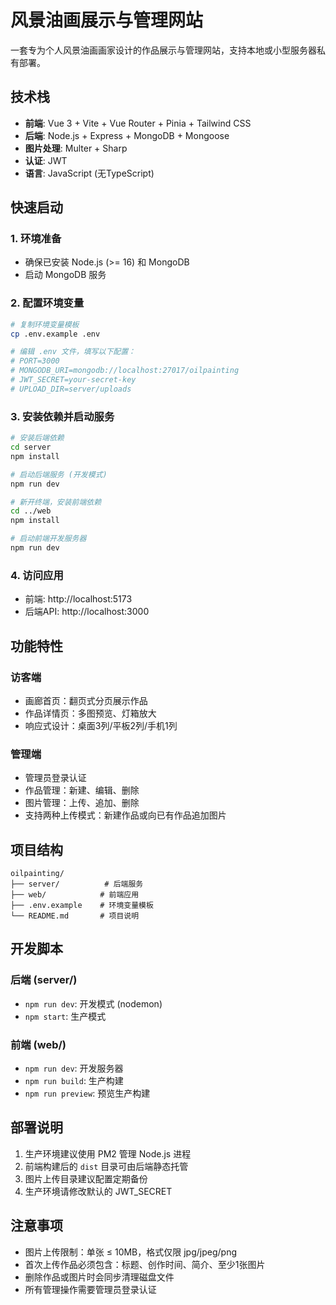 # 风景油画展示与管理网站

一套专为个人风景油画画家设计的作品展示与管理网站，支持本地或小型服务器私有部署。

## 技术栈

- **前端**: Vue 3 + Vite + Vue Router + Pinia + Tailwind CSS
- **后端**: Node.js + Express + MongoDB + Mongoose
- **图片处理**: Multer + Sharp
- **认证**: JWT
- **语言**: JavaScript (无TypeScript)

## 快速启动

### 1. 环境准备
- 确保已安装 Node.js (>= 16) 和 MongoDB
- 启动 MongoDB 服务

### 2. 配置环境变量
```bash
# 复制环境变量模板
cp .env.example .env

# 编辑 .env 文件，填写以下配置：
# PORT=3000
# MONGODB_URI=mongodb://localhost:27017/oilpainting
# JWT_SECRET=your-secret-key
# UPLOAD_DIR=server/uploads
```

### 3. 安装依赖并启动服务
```bash
# 安装后端依赖
cd server
npm install

# 启动后端服务 (开发模式)
npm run dev

# 新开终端，安装前端依赖
cd ../web
npm install

# 启动前端开发服务器
npm run dev
```

### 4. 访问应用
- 前端: http://localhost:5173
- 后端API: http://localhost:3000

## 功能特性

### 访客端
- 画廊首页：翻页式分页展示作品
- 作品详情页：多图预览、灯箱放大
- 响应式设计：桌面3列/平板2列/手机1列

### 管理端
- 管理员登录认证
- 作品管理：新建、编辑、删除
- 图片管理：上传、追加、删除
- 支持两种上传模式：新建作品或向已有作品追加图片

## 项目结构

```
oilpainting/
├── server/          # 后端服务
├── web/            # 前端应用
├── .env.example    # 环境变量模板
└── README.md       # 项目说明
```

## 开发脚本

### 后端 (server/)
- `npm run dev`: 开发模式 (nodemon)
- `npm start`: 生产模式

### 前端 (web/)
- `npm run dev`: 开发服务器
- `npm run build`: 生产构建
- `npm run preview`: 预览生产构建

## 部署说明

1. 生产环境建议使用 PM2 管理 Node.js 进程
2. 前端构建后的 `dist` 目录可由后端静态托管
3. 图片上传目录建议配置定期备份
4. 生产环境请修改默认的 JWT_SECRET

## 注意事项

- 图片上传限制：单张 ≤ 10MB，格式仅限 jpg/jpeg/png
- 首次上传作品必须包含：标题、创作时间、简介、至少1张图片
- 删除作品或图片时会同步清理磁盘文件
- 所有管理操作需要管理员登录认证

